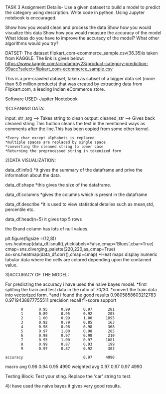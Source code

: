 TASK 3
Assignment Details-
Use a given dataset to build a model to predict the category using description. Write code in python. Using Jupyter notebook is encouraged. 

Show how you would clean and process the data
Show how you would visualize this data
Show how you would measure the accuracy of the model
What ideas do you have to improve the accuracy of the model? What other algorithms would you try?


DATSET:
The dataset flipkart_com-ecommerce_sample.csv(36.35)is taken from KAGGLE.
The link is given below:
https://www.kaggle.com/arindamroy23/product-category-prediction-99acc?select=flipkart_com-ecommerce_sample.csv

This is a pre-crawled dataset, taken as subset of a bigger data set (more than 5.8 million products) that was created by extracting data from Flipkart.com, a leading Indian eCommerce store.

  
Software USED:
Jupiter Nootebook

1)CLEANING DATA:

input: str_arg --> Takes string to clean
    output: cleaned_str --> Gives back cleaned string
    This fuction cleans the text in the mentioned ways as comments after the line.This has been copied from some other kernel.

    *Every char except alphabets is replaced
    *multiple spaces are replaced by single space
    *converting the cleaned string to lower case
    *Returning the preprocessed string in tokenized form


2)DATA VISUALIZATION:

data_df.info()
*it gives the summary of the dataframe and prive the information about the data.

data_df.shape
*this gives the size of the dataframe.

data_df.columns
*gives the columns which is presnt in the dataframe 

data_df.describe
*it is used to view statistical detailes such as mean,std, percentile etc.

data_df.head(n=5)
it gives top 5 rows

the Brand column has lots of null values.

plt.figure(figsize =(12,8))
sns.heatmap(data_df.isnull(),yticklabels=False,cmap='Blues',cbar=True)
cmap=sns.diverging_palette(220,220,as_cmap=True)
ax=sns.heatmap(data_df.corr(),cmap=cmap)
*Heat maps display numeric tabular data where the cells are colored depending upon the contained value.

3)ACCURACY OF THE MODEL:

For predicting the accuracy i have used the naive bayes model.
*first spliting the train and test data in the ratio of 70/30.
*convert the train data into vectorized form.
*and i found the good results 
0.9805858603212783
0.9719438877755511
              precision    recall  f1-score   support

           0       0.95      0.99      0.97       281
           1       0.89      0.95      0.92       205
           2       1.00      0.99      1.00      1895
           3       0.92      0.79      0.85       163
           4       0.98      0.98      0.98       368
           5       0.97      1.00      0.98       285
           6       0.98      0.97      0.98       210
           7       0.95      1.00      0.97      1081
           8       0.99      0.87      0.93       199
           9       0.97      0.87      0.92       303

    accuracy                           0.97      4990
   macro avg       0.96      0.94      0.95      4990
weighted avg       0.97      0.97      0.97      4990

Testing Block: Test your sting. Replace the 'car' string to test.


4)i have used the naive bayes it gives very good results.